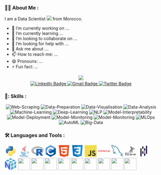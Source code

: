 


### :man_technologist: About Me :

I am a Data Scientist <img src="https://media.giphy.com/media/WUlplcMpOCEmTGBtBW/giphy.gif" width="30"> from Morocco.

- 🔭 I’m currently working on ...
- 🌱 I’m currently learning ...
- 👯 I’m looking to collaborate on ...
- 🤔 I’m looking for help with ...
- 💬 Ask me about ...
- 📫 How to reach me: ...
- 😄 Pronouns: ...
- ⚡ Fun fact: ...


<div id="header" align="center">
  <img src="https://media.giphy.com/media/M9gbBd9nbDrOTu1Mqx/giphy.gif" width="100"/>
</div>


<div id="badges" align="center">
  <a href="https://www.linkedin.com/in/abdelhafid-ayaou/">
    <img src="https://img.shields.io/badge/LinkedIn-blue?style=for-the-badge&logo=linkedin&logoColor=white" alt="LinkedIn Badge"/>
  </a>
  <a href="mailto: ayaou.hafid@gmail.com">
    <img src="https://img.shields.io/badge/gmail-red?style=for-the-badge&logo=Gmail&logoColor=white" alt="Gmail Badge"/>
  </a>
  <a href="your-twitter-URL">
    <img src="https://img.shields.io/badge/Twitter-blue?style=for-the-badge&logo=twitter&logoColor=white" alt="Twitter Badge"/>
  </a>
</div>

### 🧠: Skills :
<div align="center">
  <img src="https://img.shields.io/badge/-Web Scraping-red?style=for-the-badge" alt="Web-Scraping"/>
  <img src="https://img.shields.io/badge/-Data Preparation-brightgreen?style=for-the-badge" alt="Data-Preparation"/>
  <img src="https://img.shields.io/badge/-Data Visualisation-green?style=for-the-badge" alt="Data-Visualisation"/>
  <img src="https://img.shields.io/badge/-Data Analysis-yellowgreen?style=for-the-badge" alt="Data-Analysis"/>
  <img src="https://img.shields.io/badge/-Machine Learning-yellow?style=for-the-badge" alt="Machine-Learning"/>
  <img src="https://img.shields.io/badge/-Deep Learning-orange?style=for-the-badge" alt="Deep-Learning"/>
  <img src="https://img.shields.io/badge/-NLP-red?style=for-the-badge" alt="NLP"/>
  <img src="https://img.shields.io/badge/-Model Interpretability-blue?style=for-the-badge" alt="Model-Interpretability"/>
  <img src="https://img.shields.io/badge/-Model Deployment-lightgrey?style=for-the-badge" alt="Model-Deployment"/>
  <img src="https://img.shields.io/badge/-Model Monitoring-success?style=for-the-badge" alt="Model-Monitoring"/>
  <img src="https://img.shields.io/badge/-Model Monitoring-9cf?style=for-the-badge" alt="Model-Monitoring"/>
  <img src="https://img.shields.io/badge/-MLOps-success?style=for-the-badge" alt="MLOps"/>
  <img src="https://img.shields.io/badge/-AutoML-blueviolet?style=for-the-badge" alt="AutoML"/>
  <img src="https://img.shields.io/badge/-Big Data-red?style=for-the-badge" alt="Big-Data"/>
</div>



### :hammer_and_wrench: Languages and Tools :

<div>
  <img src="https://github.com/devicons/devicon/blob/master/icons/python/python-original.svg" title="Python" alt="Python" width="40" height="40"/>
  <img src="https://github.com/devicons/devicon/blob/master/icons/java/java-original.svg" title="Java" alt="Java" width="40" height="40"/>
  <img src="https://github.com/devicons/devicon/blob/master/icons/r/r-original.svg" title="R" alt="R" width="40" height="40"/>
  <img src="https://github.com/devicons/devicon/blob/master/icons/c/c-original.svg" title="C" alt="C" width="40" height="40"/>
  <img src="https://github.com/devicons/devicon/blob/master/icons/html5/html5-original.svg" title="HTML" alt="HTML" width="40" height="40"/>
  <img src="https://github.com/devicons/devicon/blob/master/icons/css3/css3-original.svg" title="CSS" alt="CSS" width="40" height="40"/>
  <img src="https://github.com/devicons/devicon/blob/master/icons/javascript/javascript-original.svg" title="Js" alt="Js" width="40" height="40"/>
  <img src="https://github.com/devicons/devicon/blob/master/icons/oracle/oracle-original.svg" title="Oracle" alt="Oracle" width="40" height="40"/>
  <img src="https://github.com/devicons/devicon/blob/master/icons/mysql/mysql-original.svg" title="MySQL" alt="MySQL" width="40" height="40"/>
  <img src="https://github.com/devicons/devicon/blob/master/icons/microsoftsqlserver/microsoftsqlserver-plain-wordmark.svg" title="MSQL" alt="MSQL" width="40" height="40"/>
  <img src="https://github.com/devicons/devicon/blob/master/icons/pandas/pandas-original.svg" title="" alt="" width="40" height="40"/>
  <img src="https://github.com/devicons/devicon/blob/master/icons/numpy/numpy-original.svg" title="" alt="" width="40" height="40"/>
  <img src="" title="" alt="" width="40" height="40"/>
  <img src="" title="" alt="" width="40" height="40"/>
  <img src="" title="" alt="" width="40" height="40"/>
  <img src="" title="" alt="" width="40" height="40"/>
  <img src="" title="" alt="" width="40" height="40"/>
  <img src="" title="" alt="" width="40" height="40"/>
  <img src="" title="" alt="" width="40" height="40"/>
  <img src="" title="" alt="" width="40" height="40"/>
  <img src="" title="" alt="" width="40" height="40"/>
  
  
</div>

<!--
**JhingleDiff/JhingleDiff** is a ✨ _special_ ✨ repository because its `README.md` (this file) appears on your GitHub profile.

Here are some ideas to get you started:

- 🔭 I’m currently working on ...
- 🌱 I’m currently learning ...
- 👯 I’m looking to collaborate on ...
- 🤔 I’m looking for help with ...
- 💬 Ask me about ...
- 📫 How to reach me: ...
- 😄 Pronouns: ...
- ⚡ Fun fact: ...
-->
